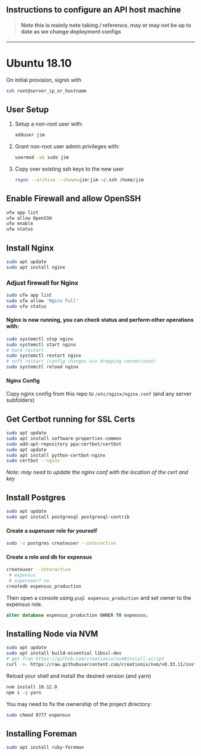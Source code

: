 ## Instructions to configure an API host machine

> #### Note this is mainly note taking / reference, may or may not be up to date as we change deployment configs

---

# Ubuntu 18.10

On initial provision, signin with

```bash
ssh root@server_ip_or_hostname
```

## User Setup

1. Setup a non-root user with:

   ```bash
   adduser jim
   ```

2. Grant non-root user admin privileges with:

   ```bash
   usermod -aG sudo jim
   ```

3. Copy over existing ssh keys to the new user

   ```bash
   rsync --archive --chown=jim:jim ~/.ssh /home/jim
   ```

## Enable Firewall and allow OpenSSH

```bash
ufw app list
ufw allow OpenSSH
ufw enable
ufw status
```

## Install Nginx

```bash
sudo apt update
sudo apt install nginx
```

### Adjust firewall for Nginx

```bash
sudo ufw app list
sudo ufw allow 'Nginx Full'
sudo ufw status
```

#### Nginx is now running, you can check status and perform other operations with:

```bash
sudo systemctl stop nginx
sudo systemctl start nginx
# hard restart
sudo systemctl restart nginx
# soft restart (config changes w/o dropping connections)
sudo systemctl reload nginx
```

#### Nginx Config

Copy nginx config from this repo to `/etc/nginx/nginx.conf` (and any server subfolders)

## Get Certbot running for SSL Certs

```bash
sudo apt update
sudo apt install software-properties-common
sudo add-apt-repository ppa:certbot/certbot
sudo apt update
sudo apt install python-certbot-nginx
sudo certbot --nginx
```

_Note: may need to update the nginx conf with the location of the cert and key_

## Install Postgres

```bash
sudo apt update
sudo apt install postgresql postgresql-contrib
```

#### Create a superuser role for yourself

```bash
sudo -u postgres createuser --interactive
```

#### Create a role and db for expensus

```bash
createuser --interactive
 # expensus
 # superuser? no
createdb expensus_production
```

Then open a console using `psql expensus_production` and set owner to the expensus role.

```sql
alter database expensus_production OWNER TO expensus;
```

## Installing Node via NVM

```bash
sudo apt update
sudo apt install build-essential libssl-dev
# get from https://github.com/creationix/nvm#install-script
curl -o- https://raw.githubusercontent.com/creationix/nvm/v0.33.11/install.sh | bash
```

Reload your shell and install the desired version (and yarn)

```bash
nvm install 10.12.0
npm i -g yarn
```

You may need to fix the ownership of the project directory:

```bash
sudo chmod 0777 expensus
```

## Installing Foreman

```bash
sudo apt install ruby-foreman
```
